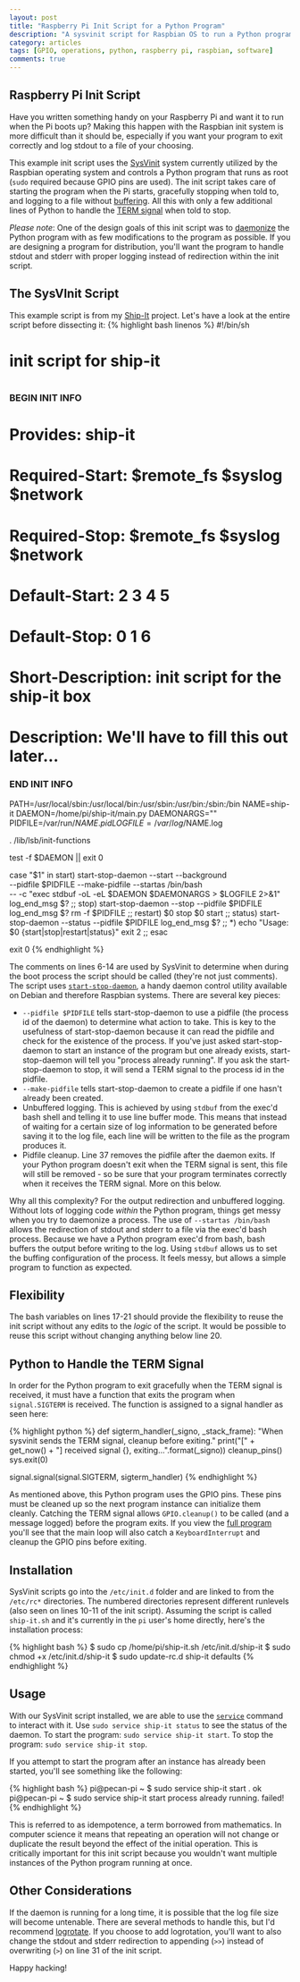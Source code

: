 ```yaml
---
layout: post
title: "Raspberry Pi Init Script for a Python Program"
description: "A sysvinit script for Raspbian OS to run a Python program"
category: articles
tags: [GPIO, operations, python, raspberry pi, raspbian, software]
comments: true
---
```


## Raspberry Pi Init Script
Have you written something handy on your Raspberry Pi and want it to run when the Pi boots up?  Making this happen with the Raspbian init system is more difficult than it should be, especially if you want your program to exit correctly and log stdout to a file of your choosing.

This example init script uses the [SysVinit](http://en.wikipedia.org/wiki/Init#SysV-style) system currently utilized by the Raspbian operating system and controls a Python program that runs as root (`sudo` required because GPIO pins are used).  The init script takes care of starting the program when the Pi starts, gracefully stopping when told to, and logging to a file without [buffering](http://www.pixelbeat.org/programming/stdio_buffering/).  All this with only a few additional lines of Python to handle the [TERM signal](http://man7.org/linux/man-pages/man7/signal.7.html) when told to stop.

_Please note_: One of the design goals of this init script was to [daemonize](http://en.wikipedia.org/wiki/Daemon_%28computing%29) the Python program with as few modifications to the program as possible.  If you are designing a program for distribution, you'll want the program to handle stdout and stderr with proper logging instead of redirection within the init script.

## The SysVInit Script
This example script is from my [Ship-It](https://github.com/lanyonm/ship-it) project.  Let's have a look at the entire script before dissecting it:
{% highlight bash linenos %}
#!/bin/sh
#
# init script for ship-it
#

### BEGIN INIT INFO
# Provides:          ship-it
# Required-Start:    $remote_fs $syslog $network
# Required-Stop:     $remote_fs $syslog $network
# Default-Start:     2 3 4 5
# Default-Stop:      0 1 6
# Short-Description: init script for the ship-it box
# Description:       We'll have to fill this out later...
### END INIT INFO

PATH=/usr/local/sbin:/usr/local/bin:/usr/sbin:/usr/bin:/sbin:/bin
NAME=ship-it
DAEMON=/home/pi/ship-it/main.py
DAEMONARGS=""
PIDFILE=/var/run/$NAME.pid
LOGFILE=/var/log/$NAME.log

. /lib/lsb/init-functions

test -f $DAEMON || exit 0

case "$1" in
    start)
        start-stop-daemon --start --background \
            --pidfile $PIDFILE --make-pidfile --startas /bin/bash \
            -- -c "exec stdbuf -oL -eL $DAEMON $DAEMONARGS > $LOGFILE 2>&1"
        log_end_msg $?
        ;;
    stop)
        start-stop-daemon --stop --pidfile $PIDFILE
        log_end_msg $?
        rm -f $PIDFILE
        ;;
    restart)
        $0 stop
        $0 start
        ;;
    status)
        start-stop-daemon --status --pidfile $PIDFILE
        log_end_msg $?
        ;;
    *)
        echo "Usage: $0 {start|stop|restart|status}"
        exit 2
        ;;
esac

exit 0
{% endhighlight %}

The comments on lines 6-14 are used by SysVinit to determine when during the boot process the script should be called (they're not just comments). The script uses [`start-stop-daemon`](http://man7.org/linux/man-pages/man8/start-stop-daemon.8.html), a handy daemon control utility available on Debian and therefore Raspbian systems.  There are several key pieces:

* `--pidfile $PIDFILE` tells start-stop-daemon to use a pidfile (the process id of the daemon) to determine what action to take.  This is key to the usefulness of start-stop-daemon because it can read the pidfile and check for the existence of the process.  If you've just asked start-stop-daemon to start an instance of the program but one already exists, start-stop-daemon will tell you "process already running".  If you ask the start-stop-daemon to stop, it will send a TERM signal to the process id in the pidfile.
* `--make-pidfile` tells start-stop-daemon to create a pidfile if one hasn't already been created.
* Unbuffered logging.  This is achieved by using `stdbuf` from the exec'd bash shell and telling it to use line buffer mode.  This means that instead of waiting for a certain size of log information to be generated before saving it to the log file, each line will be written to the file as the program produces it.
* Pidfile cleanup.  Line 37 removes the pidfile after the daemon exits.  If your Python program doesn't exit when the TERM signal is sent, this file will still be removed - so be sure that your program terminates correctly when it receives the TERM signal.  More on this below.

Why all this complexity?  For the output redirection and unbuffered logging.  Without lots of logging code _within_ the Python program, things get messy when you try to daemonize a process.  The use of `--startas /bin/bash` allows the redirection of stdout and stderr to a file via the exec'd bash process.  Because we have a Python program exec'd from bash, bash buffers the output before writing to the log.  Using `stdbuf` allows us to set the buffing configuration of the process.  It feels messy, but allows a simple program to function as expected.

## Flexibility
The bash variables on lines 17-21 should provide the flexibility to reuse the init script without any edits to the _logic_ of the script.  It would be possible to reuse this script without changing anything below line 20.

## Python to Handle the TERM Signal
In order for the Python program to exit gracefully when the TERM signal is received, it must have a function that exits the program when `signal.SIGTERM` is received.  The function is assigned to a signal handler as seen here:

{% highlight python %}
def sigterm_handler(_signo, _stack_frame):
    "When sysvinit sends the TERM signal, cleanup before exiting."
    print("[" + get_now() + "] received signal {}, exiting...".format(_signo))
    cleanup_pins()
    sys.exit(0)

signal.signal(signal.SIGTERM, sigterm_handler)
{% endhighlight %}

As mentioned above, this Python program uses the GPIO pins.  These pins must be cleaned up so the next program instance can initialize them cleanly.  Catching the TERM signal allows `GPIO.cleanup()` to be called (and a message logged) before the program exits.  If you view the [full program](https://github.com/lanyonm/ship-it/blob/master/main.py) you'll see that the main loop will also catch a `KeyboardInterrupt` and cleanup the GPIO pins before exiting.

## Installation
SysVinit scripts go into the `/etc/init.d` folder and are linked to from the `/etc/rc*` directories.  The numbered directories represent different runlevels (also seen on lines 10-11 of the init script).  Assuming the script is called `ship-it.sh` and it's currently in the `pi` user's home directly, here's the installation process:

{% highlight bash %}
$ sudo cp /home/pi/ship-it.sh /etc/init.d/ship-it
$ sudo chmod +x /etc/init.d/ship-it
$ sudo update-rc.d ship-it defaults
{% endhighlight %}

## Usage
With our SysVinit script installed, we are able to use the [`service`](http://manpages.debian.org/cgi-bin/man.cgi?query=service) command to interact with it.  Use `sudo service ship-it status` to see the status of the daemon.  To start the program: `sudo service ship-it start`.  To stop the program: `sudo service ship-it stop`.

If you attempt to start the program after an instance has already been started, you'll see something like the following:

{% highlight bash %}
pi@pecan-pi ~ $ sudo service ship-it start
. ok
pi@pecan-pi ~ $ sudo service ship-it start
process already running.
 failed!
{% endhighlight %}

This is referred to as idempotence, a term borrowed from mathematics.  In computer science it means that repeating an operation will not change or duplicate the result beyond the effect of the initial operation.  This is critically important for this init script because you wouldn't want multiple instances of the Python program running at once.

## Other Considerations
If the daemon is running for a long time, it is possible that the log file size will become untenable.  There are several methods to handle this, but I'd recommend [logrotate](http://linuxcommand.org/man_pages/logrotate8.html).  If you choose to add logrotation, you'll want to also change the stdout and stderr redirection to appending (`>>`) instead of overwriting (`>`) on line 31 of the init script.

Happy hacking!
